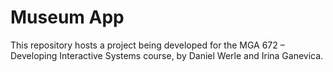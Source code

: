 # Museum App

This repository hosts a project being developed for the MGA 672 – Developing Interactive Systems course, by Daniel Werle and Irina Ganevica.
